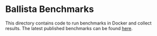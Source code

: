 # Ballista Benchmarks

This directory contains code to run benchmarks in Docker and collect results. The latest published benchmarks can be found [here](https://ballistacompute.org/benchmarks/).

 

